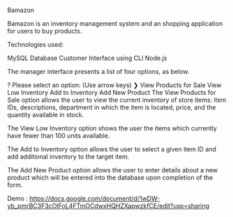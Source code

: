 Bamazon

Bamazon is an inventory management system and an shopping application for users to buy products.

Technologies used:

MySQL Database
Customer Interface using CLI
Node.js

The manager interface presents a list of four options, as below.

? Please select an option: (Use arrow keys)
❯ View Products for Sale 
  View Low Inventory 
  Add to Inventory 
  Add New Product
The View Products for Sale option allows the user to view the current inventory of store items: item IDs, descriptions, department in which the item is located, price, and the quantity available in stock.

The View Low Inventory option shows the user the items which currently have fewer than 100 units available.

The Add to Inventory option allows the user to select a given item ID and add additional inventory to the target item.

The Add New Product option allows the user to enter details about a new product which will be entered into the database upon completion of the form.

Demo : https://docs.google.com/document/d/1wDW-yb_pmrBC3F3cOIFoL4FTmOCdwxHQHZXapwzkfCE/edit?usp=sharing 

